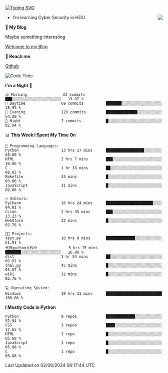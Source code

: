 [![Typing SVG](https://readme-typing-svg.herokuapp.com?font=Fira+Code&pause=1000&random=false&width=450&height=60&lines=Hello+%F0%9F%91%8B%F0%9F%8F%BB;I'm+JBNRZ)](https://git.io/typing-svg)

<a href="#">
  <img align="right" src="https://github-readme-stats.vercel.app/api?username=JBNRZ&show_icons=true&bg_color=15,f2f7fd,E0EAFC" />
</a>

- I'm learning Cyber Security in HDU

 **🌱 My Blog**

Maybe something interesting

[Welcome to my Blog](https://jbnrz.com.cn/)

 **💬 Reach me** 

[Github](https://github.com/JBNRZ)


<!--START_SECTION:waka-->
![Code Time](http://img.shields.io/badge/Code%20Time-524%20hrs%2020%20mins-blue)

**I'm a Night 🦉** 

```text
🌞 Morning                33 commits          ███░░░░░░░░░░░░░░░░░░░░░░   13.87 % 
🌆 Daytime                69 commits          ███████░░░░░░░░░░░░░░░░░░   28.99 % 
🌃 Evening                129 commits         ██████████████░░░░░░░░░░░   54.20 % 
🌙 Night                  7 commits           █░░░░░░░░░░░░░░░░░░░░░░░░   02.94 % 
```


📊 **This Week I Spent My Time On** 

```text
💬 Programming Languages: 
Python                   13 hrs 17 mins      █████████████████░░░░░░░░   68.00 % 
HTML                     2 hrs 7 mins        ███░░░░░░░░░░░░░░░░░░░░░░   10.86 % 
C                        1 hr 33 mins        ██░░░░░░░░░░░░░░░░░░░░░░░   08.02 % 
Makefile                 35 mins             █░░░░░░░░░░░░░░░░░░░░░░░░   03.06 % 
JavaScript               31 mins             █░░░░░░░░░░░░░░░░░░░░░░░░   02.66 % 

🔥 Editors: 
PyCharm                  16 hrs 24 mins      █████████████████████░░░░   84.01 % 
CLion                    2 hrs 35 mins       ███░░░░░░░░░░░░░░░░░░░░░░   13.23 % 
WebStorm                 32 mins             █░░░░░░░░░░░░░░░░░░░░░░░░   02.76 % 

🐱‍💻 Projects: 
test.py                  10 hrs 8 mins       █████████████░░░░░░░░░░░░   51.91 % 
代做python大作业              5 hrs 15 mins       ███████░░░░░░░░░░░░░░░░░░   26.88 % 
dist                     1 hr 54 mins        ██░░░░░░░░░░░░░░░░░░░░░░░   09.81 % 
chal.py                  45 mins             █░░░░░░░░░░░░░░░░░░░░░░░░   03.87 % 
wiki                     32 mins             █░░░░░░░░░░░░░░░░░░░░░░░░   02.76 % 

💻 Operating System: 
Windows                  19 hrs 31 mins      █████████████████████████   100.00 % 
```

**I Mostly Code in Python** 

```text
Python                   9 repos             █████████████░░░░░░░░░░░░   52.94 % 
CSS                      3 repos             ████░░░░░░░░░░░░░░░░░░░░░   17.65 % 
HTML                     1 repo              █░░░░░░░░░░░░░░░░░░░░░░░░   05.88 % 
JavaScript               1 repo              █░░░░░░░░░░░░░░░░░░░░░░░░   05.88 % 
C                        1 repo              █░░░░░░░░░░░░░░░░░░░░░░░░   05.88 % 
```




 Last Updated on 02/06/2024 06:17:44 UTC
<!--END_SECTION:waka-->
